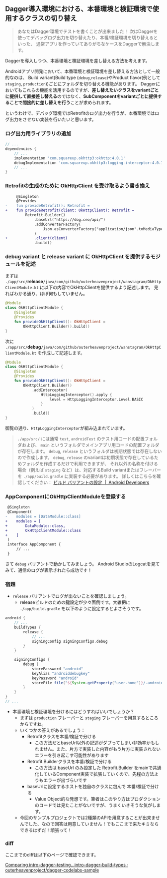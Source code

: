 ## Dagger導入環境における、本番環境と検証環境で使用するクラスの切り替え

<!--
start: intro-dagger-testing
goal:  intro-dagger-build-types
-->

> あなたはDagger環境でテストを書くことが出来ました！
> 次はDaggerを使ってデバッグログ出力を切り替えたり、本番/検証環境を切り替えるといった、
> 通常アプリを作っていてありがちなケースをDaggerで解決します。

Daggerを導入しつつ、本番環境と検証環境を差し替える方法を考えます。

Androidアプリ開発において、本番環境と検証環境を差し替える方法として一般的なのは、
Build variant(Build type (`debug`,`release`)やProduct flavor(例として`staging`, `production`))ごとにフォルダを切り替える機能があります。
Daggerにおいてもこれらの機能を活用するのですが、**差し替えたいクラスをvariantごとに提供して直接差し替える**のではなく、**SubComponentをvariantごとに提供することで間接的に差し替えを行う**ことが求められます。

というわけで、デバッグ環境ではRetrofitのログ出力を行うが、本番環境ではログ出力をさせない実装を行いたいと思います。

### ログ出力用ライブラリの追加

```./app/build.gradle
// ...
dependencies {
    // ...
    implementation 'com.squareup.okhttp3:okhttp:4.0.1'
    debugImplementation 'com.squareup.okhttp3:logging-interceptor:4.0.1' // 👈
    // ...
}
```

### Retrofitの生成のために OkHttpClient を受け取るよう書き換え

```diff
     @Singleton
     @Provides
-    fun provideRetrofit(): Retrofit =
+    fun provideRetrofit(client: OkHttpClient): Retrofit =
         Retrofit.Builder()
             .baseUrl("https://dog.ceo/api/")
             .addConverterFactory(
                 Json.asConverterFactory("application/json".toMediaType())
             )
+            .client(client)
             .build()
```

### debug variant と release variant に OkHttpClient を提供するモジュールを記述

まずは `./app/src/`**release**`/java/com/github/outerheavenproject/wanstagram/OkHttpClientModule.kt` に以下の内容でOkHttpClientを提供するよう記述します。
見ればわかる通り、ほぼ何もしていません。

```kotlin
@Module
class OkHttpClientModule {
    @Singleton
    @Provides
    fun provideOkHttpClient(): OkHttpClient =
        OkHttpClient.Builder().build()
}
```

次に `./app/src/`**debug**`/java/com/github/outerheavenproject/wanstagram/OkHttpClientModule.kt` を作成して記述します。

```kotlin
@Module
class OkHttpClientModule {
    @Singleton
    @Provides
    fun provideOkHttpClient(): OkHttpClient =
        OkHttpClient.Builder()
            .addInterceptor(
                HttpLoggingInterceptor().apply {
                    level = HttpLoggingInterceptor.Level.BASIC
                }
            )
            .build()
}
```

御覧の通り、`HttpLoggingInterceptor`が組み込まれています。

> `./app/src/` には通常 `test`, `androidTest` のテスト用コードの配置フォルダおよび、
> `main` というフォルダでメインアプリ用コードの配置フォルダが存在します。
> `debug`, `release` というフォルダは初期状態では存在しないので作成します。
> `debug`, `release` のvariantは初期状態で存在しているためフォルダを作成するだけで利用できますが、
> それ以外の名称を付ける場合（例えば `staging` など）は、対応するBuild variantまたはフレーバーを
> `./app/build.gradle` に実装する必要があります。
> 詳しくはこちらを確認してください： [ビルド バリアントの設定  \|  Android Developers](https://developer.android.com/studio/build/build-variants?hl=ja)

### AppComponentにOkHttpClientModuleを登録する

```diff
 @Singleton
 @Component(
-    modules = [DataModule::class]
+    modules = [
+        DataModule::class,
+        OkHttpClientModule::class
+    ]
 )
 interface AppComponent {
     // ...
 }
```

さて `debug` バリアントで動かしてみましょう。
Android StudioのLogcatを見てみて、通信のログが表示されたら成功です！

### 宿題

- `release` バリアントでログが出ないことを確認しましょう。
    - releaseビルドのための鍵設定が少々面倒です。大雑把に `./app/build.gradle` を以下のように設定するとよさそうです。

```gradle
android {
    // ...
    buildTypes {
        release {
            // ...
            signingConfig signingConfigs.debug
        }
    }

    signingConfigs {
        debug {
            storePassword "android"
            keyAlias "androiddebugkey"
            keyPassword "android"
            storeFile file("${System.getProperty("user.home")}/.android/debug.keystore")
        }
    }
}
// ...
```

- 本番環境と検証環境を分けるにはどうすればいいでしょうか？
    - まずは `production` フレーバーと `staging` フレーバーを用意するところからですね。
    - いくつかの答えがあるでしょう：
        - Retrofitクラスを本番/検証で分ける
            - この方法だとbaseUrl以外の記述がダブってしまい非効率かもしれません。また、片方で実装した内容がもう片方に実装されないエラーを引き起こす可能性があります
        - Retrofit.Builderクラスを本番/検証で分ける
            - この方法は baseUrl のみ設定した Retrofit.Builder をmainで共通化しているComponent実装で拡張していくので、先程の方法よりもエラーが出づらいです
        - baseUrlに設定するホストを独自のクラスに包んで 本番/検証で分ける
            - Value Object的な発想です。筆者はこのやり方はプロダクションのコードでは見たことがないですが、うまくいきそうな気がします。
    - 今回のサンプルプロジェクトでは2種類のAPIを用意することが出来ませんでした、なので回答は用意していません！でもここまで来たキミならできるはずだ！頑張って！

### diff

ここまでのdiffは以下のページで確認できます。

[Comparing intro\-dagger\-testing\.\.\.intro\-dagger\-build\-types · outerheavenproject/dagger\-codelabs\-sample](https://github.com/outerheavenproject/dagger-codelabs-sample/compare/intro-dagger-testing...intro-dagger-build-types)

